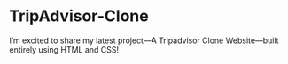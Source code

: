 # TripAdvisor-Clone
I’m excited to share my latest project—A Tripadvisor Clone Website—built entirely using HTML and CSS!

